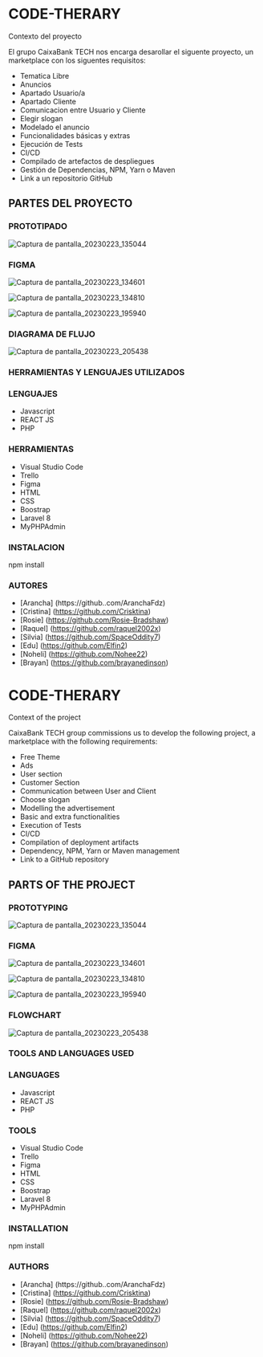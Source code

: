 # CODE-THERARY


Contexto del proyecto


El grupo CaixaBank TECH nos encarga desarollar el siguente proyecto, un marketplace con los siguentes requisitos:

- Tematica Libre
- Anuncios
- Apartado Usuario/a
- Apartado Cliente
- Comunicacion entre Usuario y Cliente
- Elegir slogan
- Modelado el anuncio
- Funcionalidades básicas y extras
- Ejecución de Tests
- CI/CD
- Compilado de artefactos de despliegues
- Gestión de Dependencias, NPM, Yarn o Maven
- Link a un repositorio GitHub


## PARTES DEL PROYECTO

### PROTOTIPADO

![Captura de pantalla_20230223_135044](https://user-images.githubusercontent.com/117031310/220911664-cfaa2635-075b-45a6-8abe-7da48184777c.png)

### FIGMA

![Captura de pantalla_20230223_134601](https://user-images.githubusercontent.com/117031310/220911827-6c68fc28-9a33-43ac-8e10-e698f7bbf4bc.png)

![Captura de pantalla_20230223_134810](https://user-images.githubusercontent.com/117031310/220911892-2f029de1-22c9-489c-8ed2-21cda06abc63.png)

![Captura de pantalla_20230223_195940](https://user-images.githubusercontent.com/117031310/221004834-5bc2d6e7-529e-4594-a0fa-b09b76a8c3dd.png)


### DIAGRAMA DE FLUJO

![Captura de pantalla_20230223_205438](https://user-images.githubusercontent.com/117031310/221015813-30673e8b-9109-4a4c-ba52-5bcd85362931.png)


### HERRAMIENTAS Y LENGUAJES UTILIZADOS


### LENGUAJES

- Javascript
- REACT JS
- PHP


### HERRAMIENTAS


- Visual Studio Code
- Trello
- Figma
- HTML
- CSS
- Boostrap
- Laravel 8
- MyPHPAdmin


### INSTALACION

npm install

### AUTORES
- [Arancha] (https://github..com/AranchaFdz)
- [Cristina] (https://github.com/Crisktina)
- [Rosie] (https://github.com/Rosie-Bradshaw)
- [Raquel] (https://github.com/raquel2002x)
- [Silvia] (https://github.com/SpaceOddity7)
- [Edu] (https://github.com/Elfin2)
- [Noheli] (https://github.com/Nohee22)
- [Brayan] (https://github.com/brayanedinson)



# CODE-THERARY


Context of the project


CaixaBank TECH group commissions us to develop the following project, a marketplace with the following requirements:

- Free Theme
- Ads
- User section
- Customer Section
- Communication between User and Client
- Choose slogan
- Modelling the advertisement
- Basic and extra functionalities
- Execution of Tests
- CI/CD
- Compilation of deployment artifacts
- Dependency, NPM, Yarn or Maven management
- Link to a GitHub repository


## PARTS OF THE PROJECT

### PROTOTYPING

![Captura de pantalla_20230223_135044](https://user-images.githubusercontent.com/117031310/220911664-cfaa2635-075b-45a6-8abe-7da48184777c.png)

### FIGMA

![Captura de pantalla_20230223_134601](https://user-images.githubusercontent.com/117031310/220911827-6c68fc28-9a33-43ac-8e10-e698f7bbf4bc.png)

![Captura de pantalla_20230223_134810](https://user-images.githubusercontent.com/117031310/220911892-2f029de1-22c9-489c-8ed2-21cda06abc63.png)

![Captura de pantalla_20230223_195940](https://user-images.githubusercontent.com/117031310/221004931-a6101c98-c6b2-403b-b71a-8033677ace9b.png)

### FLOWCHART

![Captura de pantalla_20230223_205438](https://user-images.githubusercontent.com/117031310/221015890-ca418348-94f3-4e80-95c0-7c2f0eb4de44.png)


### TOOLS AND LANGUAGES USED


### LANGUAGES

- Javascript
- REACT JS
- PHP


### TOOLS


- Visual Studio Code
- Trello
- Figma
- HTML
- CSS
- Boostrap
- Laravel 8
- MyPHPAdmin


### INSTALLATION

npm install

### AUTHORS

- [Arancha] (https://github..com/AranchaFdz)
- [Cristina] (https://github.com/Crisktina)
- [Rosie] (https://github.com/Rosie-Bradshaw)
- [Raquel] (https://github.com/raquel2002x)
- [Silvia] (https://github.com/SpaceOddity7)
- [Edu] (https://github.com/Elfin2)
- [Noheli] (https://github.com/Nohee22)
- [Brayan] (https://github.com/brayanedinson)


